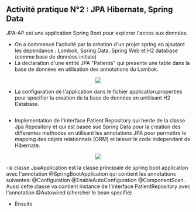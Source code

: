 ## Activité pratique N°2 : JPA Hibernate, Spring Data

JPA-AP est une application Spring Boot pour explorer l'acces aux données.
- On a commencé l'activité par la création d'un projet spring en ajoutant les dependance : Lombok, Spring Data, Spring Web et H2 database (comme base de données initiale)
- La declaration d'une entité JPA "Patients" qui presente une table dans la base de données en utilisation des annotations du Lombok.
<p align="center">
   <img src="https://user-images.githubusercontent.com/92638641/234074225-aff4af53-4e43-4283-ba4c-61994665b331.png">
</p>

- La configuration de l'application dans le fichier application.properties pour specifier la creation de la base de données en untilisant H2 Database.

<p align="center">
<img src=""/>
</p>

 - Implementation de l'interface Patient Repository qui herite de la classe Jpa Repository et qui est basée sue Spring Data pour la creation des differentes methodes en utilisant les annotations JPA pour permettre le mapping des objets relationnels (ORM) et laisser le code independant de Hibernate.

<p align="center">
<img src="https://user-images.githubusercontent.com/92638641/234076967-aec68f29-fdea-4f3f-a6d4-72d949521b61.png"/>
</p>

-la classe JpaApplication est la classe principale de spring boot application avec l'annotation @SpringBootApplication  qui contient les annotations suivantes:  @Configuration @EnableAutoConfiguration @ComponentScan. Aussi cette classe va contient instance de l'interface PatientRepository avec l'annotation @Autowired (chercher le bean specifié)
- Ensuite 
